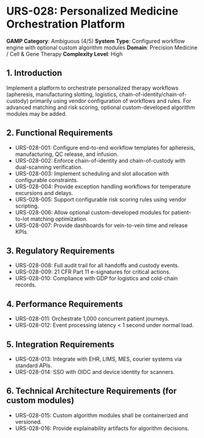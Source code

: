 # URS-028: Personalized Medicine Orchestration Platform
**GAMP Category**: Ambiguous (4/5)
**System Type**: Configured workflow engine with optional custom algorithm modules
**Domain**: Precision Medicine / Cell & Gene Therapy
**Complexity Level**: High

## 1. Introduction
Implement a platform to orchestrate personalized therapy workflows (apheresis, manufacturing slotting, logistics, chain-of-identity/chain-of-custody) primarily using vendor configuration of workflows and rules. For advanced matching and risk scoring, optional custom-developed algorithm modules may be added.

## 2. Functional Requirements
- URS-028-001: Configure end-to-end workflow templates for apheresis, manufacturing, QC release, and infusion.
- URS-028-002: Enforce chain-of-identity and chain-of-custody with dual-scanning verification.
- URS-028-003: Implement scheduling and slot allocation with configurable constraints.
- URS-028-004: Provide exception handling workflows for temperature excursions and delays.
- URS-028-005: Support configurable risk scoring rules using vendor scripting.
- URS-028-006: Allow optional custom-developed modules for patient-to-lot matching optimization.
- URS-028-007: Provide dashboards for vein-to-vein time and release KPIs.

## 3. Regulatory Requirements
- URS-028-008: Full audit trail for all handoffs and custody events.
- URS-028-009: 21 CFR Part 11 e-signatures for critical actions.
- URS-028-010: Compliance with GDP for logistics and cold-chain records.

## 4. Performance Requirements
- URS-028-011: Orchestrate 1,000 concurrent patient journeys.
- URS-028-012: Event processing latency < 1 second under normal load.

## 5. Integration Requirements
- URS-028-013: Integrate with EHR, LIMS, MES, courier systems via standard APIs.
- URS-028-014: SSO with OIDC and device identity for scanners.

## 6. Technical Architecture Requirements (for custom modules)
- URS-028-015: Custom algorithm modules shall be containerized and versioned.
- URS-028-016: Provide explainability artifacts for algorithm decisions.
